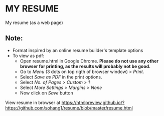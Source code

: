 # MY RESUME
My resume (as a web page)

## Note:
- Format inspired by an online resume builder's template options
- To view as pdf:
    - Open resume.html in Google Chrome. 
      **Please do not use any other browser for printing, as the results will probably not be good.**
    - Go to *Menu* (3 dots on top rigth of browser window) > *Print*.
    - Select *Save as PDF* in the print options.
    - Select *No. of Pages > Custom > 1*
    - Select *More Settings > Margins > None*
    - Now click on *Save* button

View resume in browser at https://htmlpreview.github.io/?https://github.com/sohang1/resume/blob/master/resume.html
